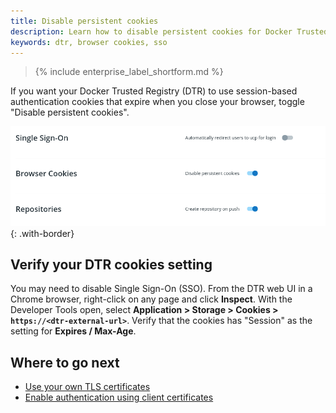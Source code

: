 ```yaml
---
title: Disable persistent cookies
description: Learn how to disable persistent cookies for Docker Trusted Registry.	
keywords: dtr, browser cookies, sso
---
```


>{% include enterprise_label_shortform.md %}

If you want your Docker Trusted Registry (DTR) to use session-based authentication cookies that expire when you close your browser, toggle "Disable persistent cookies".
  
![](/ee/dtr/images/disable-persistent-cookies-1.png){: .with-border}

## Verify your DTR cookies setting

You may need to disable Single Sign-On (SSO). From the DTR web UI in a Chrome browser, right-click on any page and click **Inspect**. With the Developer Tools open, select **Application > Storage > Cookies > `https://<dtr-external-url>`**. Verify that the cookies has "Session" as the setting for **Expires / Max-Age**.

## Where to go next

- [Use your own TLS certificates](use-your-own-tls-certificates)
- [Enable authentication using client certificates](/ee/enable-client-certificate-authentication/)

